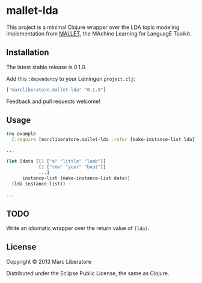 # mallet-lda

This project is a minimal Clojure wrapper over the LDA topic modeling
implementation from [MALLET], the MAchine Learning for LanguagE
Toolkit.

[MALLET]:http://mallet.cs.umass.edu/

## Installation

The latest stable release is 0.1.0.

Add this `:dependency` to your Leiningen `project.clj`:

```clojure
["marcliberatore.mallet-lda" "0.1.0"]
```

Feedback and pull requests welcome!

## Usage

```clojure
(ns example
  (:require [marcliberatore.mallet-lda :refer [make-instance-list lda]]))

...

(let [data [[1 ["a" "little" "lamb"]]  
            [2 ["row" "your" "boat"]]
            ...]
      instance-list (make-instance-list data)]
  (lda instance-list))
  
...

```

## TODO

Write an idiomatic wrapper over the return value of `(lda)`.

## License

Copyright © 2013 Marc Liberatore

Distributed under the Eclipse Public License, the same as Clojure.
